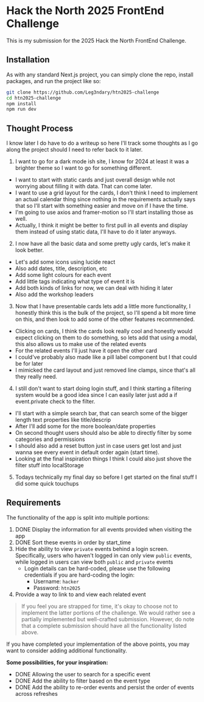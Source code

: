 # Hack the North 2025 FrontEnd Challenge

This is my submission for the 2025 Hack the North FrontEnd Challenge.

## Installation

As with any standard Next.js project, you can simply clone the repo, install packages, and run the project like so:

```bash
git clone https://github.com/Leg3ndary/htn2025-challenge
cd htn2025-challenge
npm install
npm run dev
```

## Thought Process

I know later I do have to do a writeup so here I'll track some thoughts as I go along the project should I need to refer back to it later.

1. I want to go for a dark mode ish site, I know for 2024 at least it was a brighter theme so I want to go for something different.
- I want to start with static cards and just overall design while not worrying about filling it with data. That can come later.
- I want to use a grid layout for the cards, I don't think I need to implement an actual calendar thing since nothing in the requirements actually says that so I'll start with something easier and move on if I have the time.
- I'm going to use axios and framer-motion so I'll start installing those as well.
- Actually, I think it might be better to first pull in all events and display them instead of using static data, I'll have to do it later anyways.
2. I now have all the basic data and some pretty ugly cards, let's make it look better.
- Let's add some icons using lucide react
- Also add dates, title, description, etc
- Add some light colours for each event
- Add little tags indicating what type of event it is
- Add both kinds of links for now, we can deal with hiding it later
- Also add the workshop leaders
3. Now that I have presentable cards lets add a little more functionality, I honestly think this is the bulk of the project, so I'll spend a bit more time on this, and then look to add some of the other features recommended.
- Clicking on cards, I think the cards look really cool and honestly would expect clicking on them to do something, so lets add that using a modal, this also allows us to make use of the related events
- For the related events I'll just have it open the other card
- I could've probably also made like a pill label component but I that could be for later
- I mimicked the card layout and just removed line clamps, since that's all they really need.
4. I still don't want to start doing login stuff, and I think starting a filtering system would be a good idea since I can easily later just add a if event.private check to the filter.
- I'll start with a simple search bar, that can search some of the bigger length text properties like title/descrip
- After I'll add some for the more boolean/date properties
- On second thought users should also be able to directly filter by some categories and permissions
- I should also add a reset button just in case users get lost and just wanna see every event in default order again (start time).
- Looking at the final inspiration things I think I could also just shove the filter stuff into localStorage
5. Todays technically my final day so before I get started on the final stuff I did some quick touchups


## Requirements

The functionality of the app is split into multiple portions:

1. DONE Display the information for all events provided when visiting the app
2. DONE Sort these events in order by start_time
3. Hide the ability to view `private` events behind a login screen. Specifically, users who haven't logged in can only view `public` events, while logged in users can view both `public` and `private` events
    - Login details can be hard-coded, please use the following credentials if you are hard-coding the login:
        - Username: `hacker`
        - Password: `htn2025`
4. Provide a way to link to and view each related event

> If you feel you are strapped for time, it's okay to choose not to implement the latter portions of the challenge. We would rather see a partially implemented but well-crafted submission. However, do note that a complete submission should have all the functionality listed above.
> 

If you have completed your implementation of the above points, you may want to consider adding additional functionality.

**Some possibilities, for your inspiration:**

- DONE Allowing the user to search for a specific event
- DONE Add the ability to filter based on the event type
- DONE Add the ability to re-order events and persist the order of events across refreshes